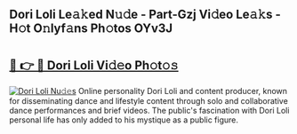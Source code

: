 ## Dori Loli Le𝚊𝚔ed N𝚞𝚍e - Part-Gzj Vi𝚍eo Le𝚊𝚔s - H𝚘t O𝚗lyf𝚊ns Ph𝚘tos OYv3J

# <h2><a href="http://hf391z2.feru.top/?c=Dori+Loli">🔗 👉 🔴 Dori Loli Vi𝚍𝚎o Ph𝚘t𝚘𝚜</a></h2>

[![Dori Loli Nu𝚍𝚎s](https://i.imgur.com/0TWrTi3.gif)](http://hf391z2.feru.top/?c=Dori+Loli)
Online personality Dori Loli and content producer, known for disseminating dance and lifestyle content through solo and collaborative dance performances and brief videos. The public's fascination with Dori Loli personal life has only added to his mystique as a public figure. 
